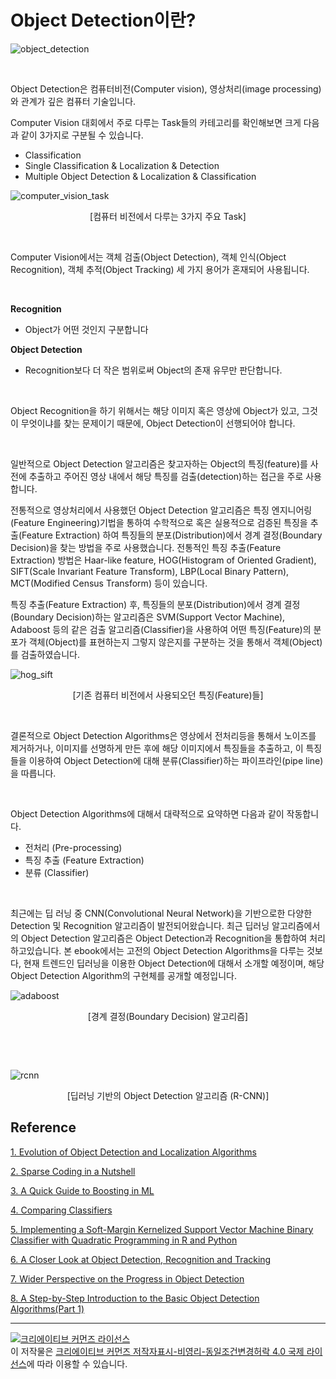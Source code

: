 # Object Detection이란?

![object_detection](https://user-images.githubusercontent.com/13328380/49785835-250e0480-fd65-11e8-87b9-fd74459ade47.jpg)

​    



Object Detection은 컴퓨터비전(Computer vision), 영상처리(image processing)와 관계가 깊은 컴퓨터 기술입니다.



Computer Vision 대회에서 주로 다루는 Task들의 카테고리를 확인해보면 크게 다음과 같이 3가지로 구분될 수 있습니다.

- Classification
- Single Classification & Localization & Detection
- Multiple Object Detection & Localization & Classification

![computer_vision_task](https://user-images.githubusercontent.com/13328380/49785251-48d04b00-fd63-11e8-94ee-f9d9d9f30fe9.png)


<center>
	[컴퓨터 비전에서 다루는 3가지 주요 Task]    
</center>

​     

Computer Vision에서는 객체 검출(Object Detection), 객체 인식(Object Recognition), 객체 추적(Object Tracking) 세 가지 용어가 혼재되어 사용됩니다. 

​    

**Recognition**

- Object가 어떤 것인지 구분합니다 

**Object Detection**

- Recognition보다 더 작은 범위로써 Object의 존재 유무만 판단합니다. 

​    

Object Recognition을 하기 위해서는 해당 이미지 혹은 영상에 Object가 있고, 그것이 무엇이냐를 찾는 문제이기 때문에, Object Detection이 선행되어야 합니다.

​    

일반적으로 Object Detection 알고리즘은 찾고자하는 Object의 특징(feature)를 사전에 추출하고 주어진 영상 내에서 해당 특징를 검출(detection)하는 접근을 주로 사용합니다.

전통적으로 영상처리에서 사용했던 Object Detection 알고리즘은 특징 엔지니어링(Feature Engineering)기법을 통하여 수학적으로 혹은 실용적으로 검증된 특징을 추출(Feature Extraction) 하여 특징들의 분포(Distribution)에서 경계 결정(Boundary Decision)을 찾는 방법을 주로 사용했습니다. 전통적인 특징 추출(Feature Extraction) 방법은 Haar-like feature, HOG(Histogram of Oriented Gradient), SIFT(Scale Invariant Feature Transform), LBP(Local Binary Pattern), MCT(Modified Census Transform) 등이 있습니다. 

특징 추출(Feature Extraction) 후, 특징들의 분포(Distribution)에서 경계 결정(Boundary Decision)하는 알고리즘은  SVM(Support Vector Machine), Adaboost 등의 같은 검출 알고리즘(Classifier)을 사용하여 어떤 특징(Feature)의 분포가 객체(Object)를 표현하는지 그렇지 않은지를 구분하는 것을 통해서 객체(Object)를 검출하였습니다.



![hog_sift](https://user-images.githubusercontent.com/13328380/49786073-de6cda00-fd65-11e8-94e2-ba9eea3cdad3.png)

<center>
	[기존 컴퓨터 비전에서 사용되오던 특징(Feature)들]    
</center>

​        

결론적으로 Object Detection Algorithms은 영상에서 전처리등을 통해서 노이즈를 제거하거나, 이미지를 선명하게 만든 후에 해당 이미지에서 특징들을 추출하고, 이 특징들을 이용하여 Object Detection에 대해 분류(Classifier)하는 파이프라인(pipe line)을 따릅니다.

​    

Object Detection Algorithms에 대해서 대략적으로 요약하면 다음과 같이 작동합니다.

- 전처리 (Pre-processing)
- 특징 추출 (Feature Extraction)
- 분류 (Classifier)

​     

최근에는 딥 러닝 중 CNN(Convolutional Neural Network)을 기반으로한 다양한 Detection 및 Recognition 알고리즘이 발전되어왔습니다. 최근 딥러닝 알고리즘에서의 Object Detection 알고리즘은 Object Detection과 Recognition을 통합하여 처리하고있습니다. 본 ebook에서는 고전의 Object Detection Algorithms을 다루는 것보다, 현재 트렌드인 딥러닝을 이용한 Object Detection에 대해서 소개할 예정이며, 해당 Object Detection Algorithm의 구현체를 공개할 예정입니다.



![adaboost](https://user-images.githubusercontent.com/13328380/49786282-99957300-fd66-11e8-8b3d-cf87b81e59b2.png)

<center>
	[경계 결정(Boundary Decision) 알고리즘]    
</center>

​    

​    



![rcnn](https://user-images.githubusercontent.com/13328380/49786581-aa92b400-fd67-11e8-9b74-374ecc6f9740.png)    

<center>

[딥러닝 기반의 Object Detection 알고리즘 (R-CNN)]    

</center>


## Reference

[1. Evolution of Object Detection and Localization Algorithms](https://towardsdatascience.com/evolution-of-object-detection-and-localization-algorithms-e241021d8bad)

[2. Sparse Coding in a Nutshell](https://computervisionblog.wordpress.com/2014/05/24/sparse-coding-in-a-nutshell/)

[3. A Quick Guide to Boosting in ML](https://medium.com/greyatom/a-quick-guide-to-boosting-in-ml-acf7c1585cb5)

[4. Comparing Classifiers](https://martin-thoma.com/comparing-classifiers/)

[5. Implementing a Soft-Margin Kernelized Support Vector Machine Binary Classifier with Quadratic Programming in R and Python](https://www.datasciencecentral.com/profiles/blogs/implementing-a-soft-margin-kernelized-support-vector-machine)

[6. A Closer Look at Object Detection, Recognition and Tracking](https://software.intel.com/en-us/articles/a-closer-look-at-object-detection-recognition-and-tracking)

[7. Wider Perspective on the Progress in Object Detection](https://techburst.io/wider-perspective-on-the-progress-in-object-detection-aac42dc98083)

[8. A Step-by-Step Introduction to the Basic Object Detection Algorithms(Part 1)](https://techburst.io/wider-perspective-on-the-progress-in-object-detection-aac42dc98083)

----

<a rel="license" href="http://creativecommons.org/licenses/by-nc-sa/4.0/"><img alt="크리에이티브 커먼즈 라이선스" style="border-width:0" src="https://i.creativecommons.org/l/by-nc-sa/4.0/88x31.png" /></a><br />이 저작물은 <a rel="license" href="http://creativecommons.org/licenses/by-nc-sa/4.0/">크리에이티브 커먼즈 저작자표시-비영리-동일조건변경허락 4.0 국제 라이선스</a>에 따라 이용할 수 있습니다.

